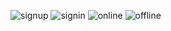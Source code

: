 
![signup](https://github.com/Don250/Do23123-React-signIn-Signout-Google/assets/96869280/1106e1e8-c59e-48d0-8512-42a0e2d9f0ea)
![signin](https://github.com/Don250/Do23123-React-signIn-Signout-Google/assets/96869280/897e76ea-bd24-44a8-b254-1fedea1197a2)
![online](https://github.com/Don250/23123-React-signIn-Signout-Google/assets/96869280/b09c5f23-14bc-4105-85eb-7f6c75f2893c)
![offline](https://github.com/Don250/23123-React-signIn-Signout-Google/assets/96869280/7c956621-7331-4d6d-804f-d47b75a2a422)
